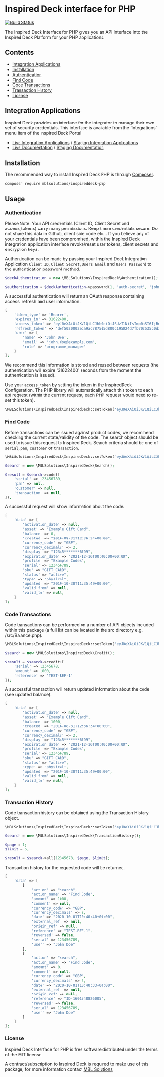 # Inspired Deck interface for PHP

<a href="https://travis-ci.org/mblsolutions/inspireddeck-php"><img src="https://travis-ci.org/mblsolutions/inspireddeck-php.svg" alt="Build Status"></a>

The Inspired Deck Interface for PHP gives you an API interface into the Inspired Deck Platform
for your PHP applications.

## Contents

- [Integration Applications](#integration-applications)
- [Installation](#installation)
- [Authentication](#authentication)
- [Find Code](#find-code)
- [Code Transactions](#code-transactions)
- [Transaction History](#transaction-history)
- [License](#license)

## Integration Applications

Inspired Deck provides an interface for the integrator to manage their own set of security credentials. This interface is 
available from the ‘Integrations’ menu item of the Inspired Deck Portal.
 
 - [Live Integration Applications](https://portal.inspireddeck.co.uk/integration) / [Staging Integration Applications](https://staging-portal.inspireddeck.co.uk/integration)
 - [Live Documentation](https://portal.inspireddeck.co.uk/docs) / [Staging Documentation](https://staging-portal.inspireddeck.co.uk/docs)

## Installation

The recommended way to install Inspired Deck PHP is through [Composer](https://getcomposer.org/).

```bash
composer require mblsolutions/inspireddeck-php
```

## Usage

### Authentication

Please Note: Your API credentials (Client ID, Client Secret and access_tokens) carry many permissions. Keep these 
credentials secure. Do not share this data in Github, client side code etc... If you believe any of your credentials have
been compromised, within the Inspired Deck integration application interface revoke/reset user tokens, client secrets and
encryption keys. 

Authentication can be made by passing your Inspired Deck Integration Application `Client ID`, `Client Secret`, 
`Users Email` and `Users Password` to the  authentication password method.

```php
$deckAuthentication = new \MBLSolutions\InspiredDeck\Authentication();

$authentication = $deckAuthentication->password(1, 'auth-secret', 'john.doe@exmaple.com', 'password');
```

A successful authentication will return an OAuth response containing access, refresh and user information.

```php
[
    'token_type' => 'Bearer',
    'expires_in' => 31622400,
    'access_token' => 'eyJ0eXAiOiJKV1QiLCJhbGciOiJSUzI1NiIsImp0aSI6IjBmOGMwNDAxZDAy',
    'refresh_token' => 'def5020002eca9ac7875d5d800c195024d7fb702535c0d30a0',
    'user' => [
        'name' => 'John Doe',
        'email' => 'john.doe@example.com',
        'role' => 'programme_manager'
    ]
];
```

We recommend this information is stored and reused between requests (the authentication will expire '31622400' seconds 
from the moment the authentication is issued).

Use your `access_token` by setting the token in the InspiredDeck Configuration. The PHP library will automatically 
attach this token to each api request (within the current request, each PHP request would need to re-set this token).

```php
\MBLSolutions\InspiredDeck\InspiredDeck::setToken('eyJ0eXAiOiJKV1QiLCJhbGciOiJSUzI1NiIsImp0aSI6IjBmOGMwNDAxZDAy');
```

### Find Code

Before transactions can be issued against product codes, we recommend checking the current state/validity of the code. The 
search object should be used to issue this request to Inspired Deck. Search criteria should be one of `serial`, 
`pan`, `customer` or `transaction`.

```php
\MBLSolutions\InspiredDeck\InspiredDeck::setToken('eyJ0eXAiOiJKV1QiLCJhbGciOiJSUzI1NiIsImp0aSI6IjBmOGMwNDAxZDAy');

$search = new \MBLSolutions\InspiredDeck\Search();

$result = $search->code([
    'serial' => 123456789,
    'pan' => null,
    'customer' => null,
    'transaction' => null,
]);
```

A successful request will show information about the code.

```php
[   
    'data' => [
        'activation_date' => null,
        'asset' => "Example Gift Card",
        'balance' => 0,
        'created' => "2016-08-31T12:36:34+00:00",
        'currency_code' => "GBP",
        'currency_decimals' => 2,
        'display' => "12345*******6799",
        'expiration_date' => "2021-12-16T00:00:00+00:00",
        'profile' => "Example Codes",
        'serial' => 123456789,
        'sku' => "GIFT_CARD",
        'status' => "active",
        'type' => "physical",
        'updated' => "2019-10-30T11:35:49+00:00",
        'valid_from' => null,
        'valid_to' => null,
    ]
];
```

### Code Transactions

Code transactions can be performed on a number of API objects included within this package (a full list can be located in 
the src directory e.g. /src/Balance.php). 

```php
\MBLSolutions\InspiredDeck\InspiredDeck::setToken('eyJ0eXAiOiJKV1QiLCJhbGciOiJSUzI1NiIsImp0aSI6IjBmOGMwNDAxZDAy');

$search = new \MBLSolutions\InspiredDeck\Credit();

$result = $search->credit([
    'serial' => 12345678,
    'amount' => 1000,
    'reference' => 'TEST-REF-1'
]);
```

A successful transaction will return updated information about the code (see updated balance).

```php
[   
    'data' => [
        'activation_date' => null,
        'asset' => "Example Gift Card",
        'balance' => 1000,
        'created' => "2016-08-31T12:36:34+00:00",
        'currency_code' => "GBP",
        'currency_decimals' => 2,
        'display' => "12345*******6799",
        'expiration_date' => "2021-12-16T00:00:00+00:00",
        'profile' => "Example Codes",
        'serial' => 123456789,
        'sku' => "GIFT_CARD",
        'status' => "active",
        'type' => "physical",
        'updated' => "2019-10-30T11:35:49+00:00",
        'valid_from' => null,
        'valid_to' => null,
    ]
];
```

### Transaction History

Code transaction history can be obtained using the Transaction History object.

```php
\MBLSolutions\InspiredDeck\InspiredDeck::setToken('eyJ0eXAiOiJKV1QiLCJhbGciOiJSUzI1NiIsImp0aSI6IjBmOGMwNDAxZDAy');

$search = new \MBLSolutions\InspiredDeck\TransactionHistory();

$page = 1;
$limit = 5;

$result = $search->all(12345678, $page, $limit);
```

Transaction history for the requested code will be returned.

```php
[
    'data' => [
        [
            'action' => "search",
            'action_name' => "Find Code",
            'amount' => 1000,
            'comment' => null,
            'currency_code' => "GBP",
            'currency_decimals' => 2,
            'date' => "2020-10-01T10:40:40+00:00",
            'external_ref' => null,
            'origin_ref' => null,
            'reference' => "TEST-REF-1",
            'reversed' => false,
            'serial' => 123456789,
            'user' => "John Doe"
        ],
        [
            'action' => "search",
            'action_name' => "Find Code",
            'amount' => 0,
            'comment' => null,
            'currency_code' => "GBP",
            'currency_decimals' => 2,
            'date' => "2020-10-01T10:40:33+00:00",
            'external_ref' => null,
            'origin_ref' => null,
            'reference' => "ID-1601548826005",
            'reversed' => false,
            'serial' => 123456789,
            'user' => "John Doe"
        ]
    ]
];
```

### License

Inspired Deck Interface for PHP is free software distributed under the terms of the MIT license.

A contract/subscription to Inspired Deck is required to make use of this package, for more information contact 
[MBL Solutions](mailto:support@mblsolutions.co.uk)